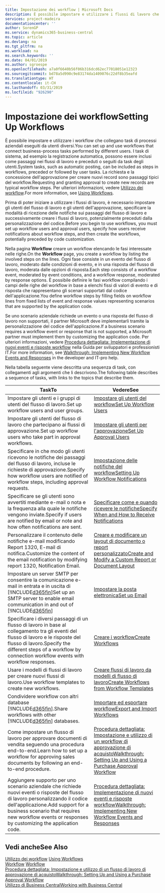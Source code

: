 ```yaml
---
title: Impostazione dei workflow | Microsoft Docs
description: È possibile impostare e utilizzare i flussi di lavoro che collegano task di processi aziendali eseguiti da utenti diversi. I task di sistema, ad esempio la registrazione automatica, possono essere inclusi come passaggi nei flussi di lavoro e preceduti o seguiti da task degli utenti. La richiesta e la concessione dell'approvazione per creare nuovi record sono passaggi tipici del workflow.
services: project-madeira
documentationcenter: ''
author: SorenGP
ms.service: dynamics365-business-central
ms.topic: article
ms.devlang: na
ms.tgt_pltfrm: na
ms.workload: na
ms.search.keywords: ''
ms.date: 04/01/2019
ms.author: sgroespe
ms.openlocfilehash: a7a0f6640b56f06b316dcd62ec77018051e12323
ms.sourcegitcommit: bd78a5d990c9e83174da1409076c22df8b35eafd
ms.translationtype: HT
ms.contentlocale: it-CH
ms.lasthandoff: 03/31/2019
ms.locfileid: "926290"
---
```

# <a name="setting-up-workflows"></a><span data-ttu-id="69816-105">Impostazione dei workflow</span><span class="sxs-lookup"><span data-stu-id="69816-105">Setting Up Workflows</span></span>
<span data-ttu-id="69816-106">È possibile impostare e utilizzare i workflow che collegano task di processi aziendali eseguiti da utenti diversi.</span><span class="sxs-lookup"><span data-stu-id="69816-106">You can set up and use workflows that connect business-process tasks performed by different users.</span></span> <span data-ttu-id="69816-107">I task di sistema, ad esempio la registrazione automatica, possono essere inclusi come passaggi nei flussi di lavoro e preceduti o seguiti da task degli utenti.</span><span class="sxs-lookup"><span data-stu-id="69816-107">System tasks, such as automatic posting, can be included as steps in workflows, preceded or followed by user tasks.</span></span> <span data-ttu-id="69816-108">La richiesta e la concessione dell'approvazione per creare nuovi record sono passaggi tipici del workflow.</span><span class="sxs-lookup"><span data-stu-id="69816-108">Requesting and granting approval to create new records are typical workflow steps.</span></span> <span data-ttu-id="69816-109">Per ulteriori informazioni, vedere [Utilizzo dei workflow](across-use-workflows.md).</span><span class="sxs-lookup"><span data-stu-id="69816-109">For more information, see [Using Workflows](across-use-workflows.md).</span></span>  

 <span data-ttu-id="69816-110">Prima di poter iniziare a utilizzare i flussi di lavoro, è necessario impostare gli utenti del flusso di lavoro e gli utenti dell'approvazione, specificare la modalità di ricezione delle notifiche sui passaggi del flusso di lavoro e successivamente creare i flussi di lavoro, potenzialmente preceduti dalla personalizzazione del codice.</span><span class="sxs-lookup"><span data-stu-id="69816-110">Before you begin to use workflows, you must set up workflow users and approval users, specify how users receive notifications about workflow steps, and then create the workflows, potentially preceded by code customization.</span></span>  

 <span data-ttu-id="69816-111">Nella pagina **Workflow** creare un workflow elencando le fasi interessate nelle righe.</span><span class="sxs-lookup"><span data-stu-id="69816-111">On the **Workflow** page, you create a workflow by listing the involved steps on the lines.</span></span> <span data-ttu-id="69816-112">Ogni fase consiste in un evento del flusso di lavoro, moderato dalle condizioni di evento, e in una risposta del flusso di lavoro, moderata dalle opzioni di risposta.</span><span class="sxs-lookup"><span data-stu-id="69816-112">Each step consists of a workflow event, moderated by event conditions, and a workflow response, moderated by response options.</span></span> <span data-ttu-id="69816-113">È possibile definire le fasi workflow compilando i campi delle righe del workflow in base a elenchi fissi di valori di evento e di risposta che rappresentano gli scenari supportati dal codice dell'applicazione.</span><span class="sxs-lookup"><span data-stu-id="69816-113">You define workflow steps by filling fields on workflow lines from fixed lists of event and response values representing scenarios that are supported by the application code.</span></span>  

 <span data-ttu-id="69816-114">Se uno scenario aziendale richiede un evento o una risposta del flusso di lavoro non supportati, il partner Microsoft deve implementarli tramite la personalizzazione del codice dell'applicazione.</span><span class="sxs-lookup"><span data-stu-id="69816-114">If a business scenario requires a workflow event or response that is not supported, a Microsoft partner must implement them by customizing the application code.</span></span> <span data-ttu-id="69816-115">Per ulteriori informazioni, vedere [Procedura dettagliata: Implementazione di nuovi eventi e risposte workflow](/dynamics-nav/Walkthrough--Implementing-New-Workflow-Events-and-Responses) nella Guida per sviluppatori e professionisti IT.</span><span class="sxs-lookup"><span data-stu-id="69816-115">For more information, see [Walkthrough: Implementing New Workflow Events and Responses](/dynamics-nav/Walkthrough--Implementing-New-Workflow-Events-and-Responses) in the developer and IT-pro help.</span></span>

 <span data-ttu-id="69816-116">Nella tabella seguente viene descritta una sequenza di task, con collegamenti agli argomenti che li descrivono.</span><span class="sxs-lookup"><span data-stu-id="69816-116">The following table describes a sequence of tasks, with links to the topics that describe them.</span></span>  

|<span data-ttu-id="69816-117">**Task**</span><span class="sxs-lookup"><span data-stu-id="69816-117">**To**</span></span>|<span data-ttu-id="69816-118">**Vedere**</span><span class="sxs-lookup"><span data-stu-id="69816-118">**See**</span></span>|  
|------------|-------------|  
|<span data-ttu-id="69816-119">Impostare gli utenti e i gruppi di utenti del flusso di lavoro.</span><span class="sxs-lookup"><span data-stu-id="69816-119">Set up workflow users and user groups.</span></span>|[<span data-ttu-id="69816-120">Impostare gli utenti del workflow</span><span class="sxs-lookup"><span data-stu-id="69816-120">Set Up Workflow Users</span></span>](across-how-to-set-up-workflow-users.md)|  
|<span data-ttu-id="69816-121">Impostare gli utenti del flusso di lavoro che partecipano ai flussi di approvazione.</span><span class="sxs-lookup"><span data-stu-id="69816-121">Set up workflow users who take part in approval workflows.</span></span>|[<span data-ttu-id="69816-122">Impostare gli utenti per l'approvazione</span><span class="sxs-lookup"><span data-stu-id="69816-122">Set Up Approval Users</span></span>](across-how-to-set-up-approval-users.md)|  
|<span data-ttu-id="69816-123">Specificare in che modo gli utenti ricevono le notifiche dei passaggi del flusso di lavoro, incluse le richieste di approvazione.</span><span class="sxs-lookup"><span data-stu-id="69816-123">Specify how workflow users are notified of workflow steps, including approval requests.</span></span>|[<span data-ttu-id="69816-124">Impostazione delle notifiche del workflow</span><span class="sxs-lookup"><span data-stu-id="69816-124">Setting Up Workflow Notifications</span></span>](across-setting-up-workflow-notifications.md)|  
|<span data-ttu-id="69816-125">Specificare se gli utenti sono avvertiti mediante e-mail o nota e la frequenza alla quale le notifiche vengono inviate.</span><span class="sxs-lookup"><span data-stu-id="69816-125">Specify if users are notified by email or note and how often notifications are sent.</span></span>|[<span data-ttu-id="69816-126">Specificare come e quando ricevere le notifiche</span><span class="sxs-lookup"><span data-stu-id="69816-126">Specify When and How to Receive Notifications</span></span>](across-how-to-specify-when-and-how-to-receive-notifications.md)|  
|<span data-ttu-id="69816-127">Personalizzare il contenuto delle notifiche e-mail modificando Report 1320, E-mail di notifica.</span><span class="sxs-lookup"><span data-stu-id="69816-127">Customize the content of the email notification by modifying report 1320, Notification Email.</span></span>|[<span data-ttu-id="69816-128">Creare e modificare un layout di documento o report personalizzato</span><span class="sxs-lookup"><span data-stu-id="69816-128">Create and Modify a Custom Report or Document Layout</span></span>](ui-how-create-custom-report-layout.md)|  
|<span data-ttu-id="69816-129">Impostare un server SMTP per consentire la comunicazione e-mail in entrata e in uscita di [!INCLUDE[d365fin](includes/d365fin_md.md)]</span><span class="sxs-lookup"><span data-stu-id="69816-129">Set up an SMTP server to enable email communication in and out of [!INCLUDE[d365fin](includes/d365fin_md.md)]</span></span>|[<span data-ttu-id="69816-130">Impostare la posta elettronica</span><span class="sxs-lookup"><span data-stu-id="69816-130">Set up Email</span></span>](admin-how-setup-email.md)|
|<span data-ttu-id="69816-131">Specificare i diversi passaggi di un flusso di lavoro in base al collegamento tra gli eventi del flusso di lavoro e le risposte del flusso di lavoro.</span><span class="sxs-lookup"><span data-stu-id="69816-131">Specify the different steps of a workflow by connection workflow events with workflow responses.</span></span>|[<span data-ttu-id="69816-132">Creare i workflow</span><span class="sxs-lookup"><span data-stu-id="69816-132">Create Workflows</span></span>](across-how-to-create-workflows.md)|  
|<span data-ttu-id="69816-133">Usare i modelli di flussi di lavoro per creare nuovi flussi di lavoro.</span><span class="sxs-lookup"><span data-stu-id="69816-133">Use workflow templates to create new workflows.</span></span>|[<span data-ttu-id="69816-134">Creare flussi di lavoro da modelli di flusso di lavoro</span><span class="sxs-lookup"><span data-stu-id="69816-134">Create Workflows from Workflow Templates</span></span>](across-how-to-create-workflows-from-workflow-templates.md)|  
|<span data-ttu-id="69816-135">Condividere workflow con altri database [!INCLUDE[d365fin](includes/d365fin_md.md)].</span><span class="sxs-lookup"><span data-stu-id="69816-135">Share workflows with other [!INCLUDE[d365fin](includes/d365fin_md.md)] databases.</span></span>|[<span data-ttu-id="69816-136">Importare ed esportare workflow</span><span class="sxs-lookup"><span data-stu-id="69816-136">Export and Import Workflows</span></span>](across-how-to-export-and-import-workflows.md)|  
|<span data-ttu-id="69816-137">Come impostare un flusso di lavoro per approvare documenti di vendita seguendo una procedura end-to-end.</span><span class="sxs-lookup"><span data-stu-id="69816-137">Learn how to set up a workflow for approving sales documents by following an end-to-end procedure.</span></span>|[<span data-ttu-id="69816-138">Procedura dettagliata: Impostazione e utilizzo di un workflow di approvazione di acquisto</span><span class="sxs-lookup"><span data-stu-id="69816-138">Walkthrough: Setting Up and Using a Purchase Approval Workflow</span></span>](walkthrough-setting-up-and-using-a-purchase-approval-workflow.md)|  
|<span data-ttu-id="69816-139">Aggiungere supporto per uno scenario aziendale che richiede nuovi eventi o risposte del flusso di lavoro personalizzando il codice dell'applicazione.</span><span class="sxs-lookup"><span data-stu-id="69816-139">Add support for a business scenario that requires new workflow events or responses by customizing the application code.</span></span>|[<span data-ttu-id="69816-140">Procedura dettagliata: Implementazione di nuovi eventi e risposte workflow</span><span class="sxs-lookup"><span data-stu-id="69816-140">Walkthrough: Implementing New Workflow Events and Responses</span></span>](/dynamics-nav/Walkthrough--Implementing-New-Workflow-Events-and-Responses)|  

## <a name="see-also"></a><span data-ttu-id="69816-141">Vedi anche</span><span class="sxs-lookup"><span data-stu-id="69816-141">See Also</span></span>  
 <span data-ttu-id="69816-142">[Utilizzo dei workflow](across-use-workflows.md) </span><span class="sxs-lookup"><span data-stu-id="69816-142">[Using Workflows](across-use-workflows.md) </span></span>  
 <span data-ttu-id="69816-143">[Workflow](across-workflow.md) </span><span class="sxs-lookup"><span data-stu-id="69816-143">[Workflow](across-workflow.md) </span></span>  
 [<span data-ttu-id="69816-144">Procedura dettagliata: Impostazione e utilizzo di un flusso di lavoro di approvazione di acquisto</span><span class="sxs-lookup"><span data-stu-id="69816-144">Walkthrough: Setting Up and Using a Purchase Approval Workflow</span></span>](walkthrough-setting-up-and-using-a-purchase-approval-workflow.md)  
 [<span data-ttu-id="69816-145">Utilizzo di Business Central</span><span class="sxs-lookup"><span data-stu-id="69816-145">Working with Business Central</span></span>](ui-work-product.md)
